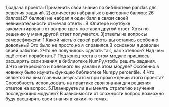 1)задача проекта:
Применить свои знания по библиотеке pandas для решения заданий.
2)количество набранных в викторине баллов:
26 баллов(27 баллов) не набрал я один балл в связи своей невнимательности отмечая ответы.
В Юпитере ноутбуке закоментирован,тот вопрос где я поставил другой ответ.
Хотя по решению у меня другой ответ получается.
3)ответы на вопросы саморефлексии:
1.Какой частью своей работы вы остались особенно довольны?
Это было не просто,но я справился.В основном я доволен своей работой. 
2Что не получилось сделать так, как хотелось? Над чем ещё стоит поработать?
Под конец теста в этом модуле пришлось расширять свои знания в 
библиотеке NumPy,чтобы решить задания.
3.Что интересного и полезного вы узнали в этом модуле?
Особенно в новинку было изучить функцию библиотеке Numpy percentile.
4.Что является вашим главным результатом при прохождении этого проекта?
Способность использовать на практике свои знания для решения ответов на вопрос.
5.Планируете ли вы менять стратегию изучения последующих модулей?
В зависимости от сложности вопрос возможно буду расширять свои знания в каких-то темах.